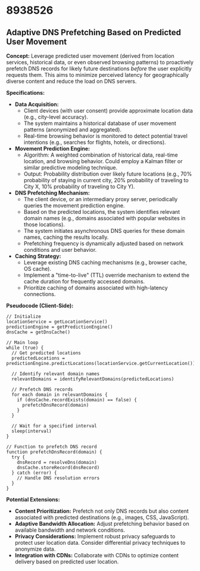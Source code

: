 # 8938526

## Adaptive DNS Prefetching Based on Predicted User Movement

**Concept:** Leverage predicted user movement (derived from location services, historical data, or even observed browsing patterns) to proactively prefetch DNS records for likely future destinations *before* the user explicitly requests them. This aims to minimize perceived latency for geographically diverse content and reduce the load on DNS servers.

**Specifications:**

*   **Data Acquisition:**
    *   Client devices (with user consent) provide approximate location data (e.g., city-level accuracy).
    *   The system maintains a historical database of user movement patterns (anonymized and aggregated).
    *   Real-time browsing behavior is monitored to detect potential travel intentions (e.g., searches for flights, hotels, or directions).
*   **Movement Prediction Engine:**
    *   Algorithm: A weighted combination of historical data, real-time location, and browsing behavior. Could employ a Kalman filter or similar predictive modeling technique.
    *   Output: Probability distribution over likely future locations (e.g., 70% probability of staying in current city, 20% probability of traveling to City X, 10% probability of traveling to City Y).
*   **DNS Prefetching Mechanism:**
    *   The client device, or an intermediary proxy server, periodically queries the movement prediction engine.
    *   Based on the predicted locations, the system identifies relevant domain names (e.g., domains associated with popular websites in those locations).
    *   The system initiates asynchronous DNS queries for these domain names, caching the results locally.
    *   Prefetching frequency is dynamically adjusted based on network conditions and user behavior.
*   **Caching Strategy:**
    *   Leverage existing DNS caching mechanisms (e.g., browser cache, OS cache).
    *   Implement a "time-to-live" (TTL) override mechanism to extend the cache duration for frequently accessed domains.
    *   Prioritize caching of domains associated with high-latency connections.

**Pseudocode (Client-Side):**

```
// Initialize
locationService = getLocationService()
predictionEngine = getPredictionEngine()
dnsCache = getDnsCache()

// Main loop
while (true) {
  // Get predicted locations
  predictedLocations = predictionEngine.predictLocations(locationService.getCurrentLocation())

  // Identify relevant domain names
  relevantDomains = identifyRelevantDomains(predictedLocations)

  // Prefetch DNS records
  for each domain in relevantDomains {
    if (dnsCache.recordExists(domain) == false) {
      prefetchDnsRecord(domain)
    }
  }

  // Wait for a specified interval
  sleep(interval)
}

// Function to prefetch DNS record
function prefetchDnsRecord(domain) {
  try {
    dnsRecord = resolveDns(domain)
    dnsCache.storeRecord(dnsRecord)
  } catch (error) {
    // Handle DNS resolution errors
  }
}
```

**Potential Extensions:**

*   **Content Prioritization:** Prefetch not only DNS records but also content associated with predicted destinations (e.g., images, CSS, JavaScript).
*   **Adaptive Bandwidth Allocation:** Adjust prefetching behavior based on available bandwidth and network conditions.
*   **Privacy Considerations:** Implement robust privacy safeguards to protect user location data. Consider differential privacy techniques to anonymize data.
*   **Integration with CDNs:** Collaborate with CDNs to optimize content delivery based on predicted user location.